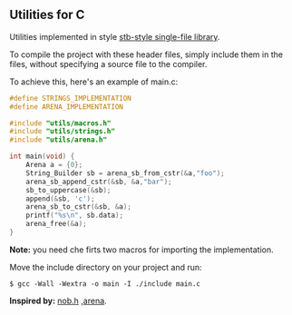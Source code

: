 ## Utilities for C

Utilities implemented in style [stb-style single-file library](https://github.com/nothings/stb).

To compile the project with these header files, simply include them in the files, without specifying a source file to the compiler.

To achieve this, here's an example of main.c:

```C
#define STRINGS_IMPLEMENTATION
#define ARENA_IMPLEMENTATION

#include "utils/macros.h"
#include "utils/strings.h"
#include "utils/arena.h"

int main(void) {
    Arena a = {0};
    String_Builder sb = arena_sb_from_cstr(&a,"foo");
    arena_sb_append_cstr(&sb, &a,"bar");
    sb_to_uppercase(&sb);
    append(&sb, 'c');
    arena_sb_to_cstr(&sb, &a);
    printf("%s\n", sb.data);
    arena_free(&a);
}
```
**Note:** you need che firts two macros for importing the implementation.

Move the include directory on your project and run:

```console
$ gcc -Wall -Wextra -o main -I ./include main.c 
```
**Inspired by:** [nob.h](https://github.com/tsoding/musializer/blob/master/nob.h) ,[arena](https://github.com/tsoding/arena).